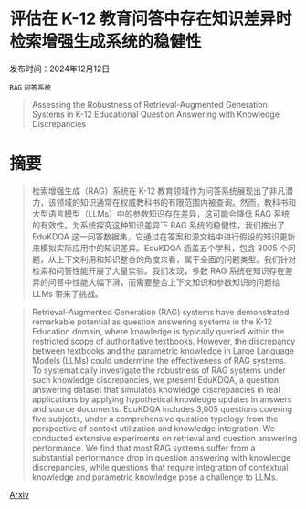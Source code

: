 # 评估在 K-12 教育问答中存在知识差异时检索增强生成系统的稳健性

发布时间：2024年12月12日

`RAG` `问答系统`

> Assessing the Robustness of Retrieval-Augmented Generation Systems in K-12 Educational Question Answering with Knowledge Discrepancies

# 摘要

> 检索增强生成（RAG）系统在 K-12 教育领域作为问答系统展现出了非凡潜力，该领域的知识通常在权威教科书的有限范围内被查询。然而，教科书和大型语言模型（LLMs）中的参数知识存在差异，这可能会降低 RAG 系统的有效性。为系统探究这种知识差异下 RAG 系统的稳健性，我们推出了 EduKDQA 这一问答数据集，它通过在答案和源文档中进行假设的知识更新来模拟实际应用中的知识差异。EduKDQA 涵盖五个学科，包含 3005 个问题，从上下文利用和知识整合的角度来看，属于全面的问题类型。我们针对检索和问答性能开展了大量实验。我们发现，多数 RAG 系统在知识存在差异的问答中性能大幅下滑，而需要整合上下文知识和参数知识的问题给 LLMs 带来了挑战。

> Retrieval-Augmented Generation (RAG) systems have demonstrated remarkable potential as question answering systems in the K-12 Education domain, where knowledge is typically queried within the restricted scope of authoritative textbooks. However, the discrepancy between textbooks and the parametric knowledge in Large Language Models (LLMs) could undermine the effectiveness of RAG systems. To systematically investigate the robustness of RAG systems under such knowledge discrepancies, we present EduKDQA, a question answering dataset that simulates knowledge discrepancies in real applications by applying hypothetical knowledge updates in answers and source documents. EduKDQA includes 3,005 questions covering five subjects, under a comprehensive question typology from the perspective of context utilization and knowledge integration. We conducted extensive experiments on retrieval and question answering performance. We find that most RAG systems suffer from a substantial performance drop in question answering with knowledge discrepancies, while questions that require integration of contextual knowledge and parametric knowledge pose a challenge to LLMs.

[Arxiv](https://arxiv.org/abs/2412.08985)
